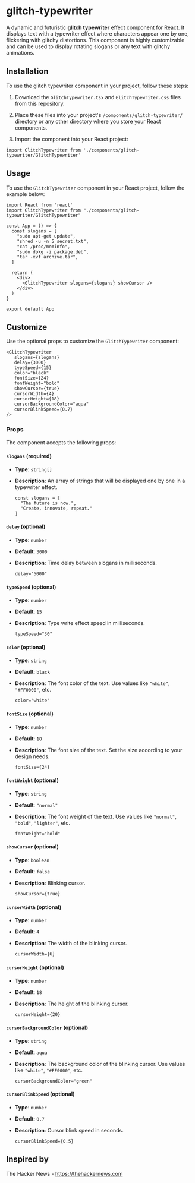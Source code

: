 # glitch-typewriter

A dynamic and futuristic **glitch typewriter** effect component for React. It displays text with a typewriter effect where characters appear one by one, flickering with glitchy distortions. This component is highly customizable and can be used to display rotating slogans or any text with glitchy animations.

## Installation

To use the glitch typewriter component in your project, follow these steps:

1. Download the `GlitchTypewriter.tsx` and `GlitchTypewriter.css` files from this repository.
   
2. Place these files into your project's `/components/glitch-typewriter/` directory or any other directory where you store your React components.

3. Import the component into your React project:

```tsx
import GlitchTypewriter from './components/glitch-typewriter/GlitchTypewriter'
```

## Usage

To use the `GlitchTypewriter` component in your React project, follow the example below:

```tsx
import React from 'react'
import GlitchTypewriter from "./components/glitch-typewriter/GlitchTypewriter"

const App = () => {
  const slogans = [
    "sudo apt-get update",
    "shred -u -n 5 secret.txt",
    "cat /proc/meminfo",
    "sudo dpkg -i package.deb",
    "tar -xvf archive.tar",
  ]

  return (
    <div>
      <GlitchTypewriter slogans={slogans} showCursor />
    </div>
  )
}

export default App
```

## Customize

Use the optional props to customize the `GlitchTypewriter` component:

```tsx
<GlitchTypewriter
   slogans={slogans}
   delay={3000}
   typeSpeed={15}
   color="black"
   fontSize={24}
   fontWeight="bold"
   showCursor={true}
   cursorWidth={4}
   cursorHeight={18}
   cursorBackgroundColor="aqua"
   cursorBlinkSpeed={0.7}
/>
```

### Props

The component accepts the following props:

#### `slogans` (required)

- **Type**: `string[]`
- **Description**: An array of strings that will be displayed one by one in a typewriter effect.

  ```tsx
  const slogans = [
    "The future is now.",
    "Create, innovate, repeat."
  ]
  ```

#### `delay` (optional)

- **Type**: `number`
- **Default**: `3000`
- **Description**: Time delay between slogans in milliseconds.

  ```tsx
  delay="5000"
  ```

#### `typeSpeed` (optional)

- **Type**: `number`
- **Default**: `15`
- **Description**: Type write effect speed in milliseconds.

  ```tsx
  typeSpeed="30"
  ```

#### `color` (optional)

- **Type**: `string`
- **Default**: `black`
- **Description**: The font color of the text. Use values like `"white"`, `"#FF0000"`, etc.

  ```tsx
  color="white"
  ```

#### `fontSize` (optional)

- **Type**: `number`
- **Default**: `18`
- **Description**: The font size of the text. Set the size according to your design needs.

  ```tsx
  fontSize={24}
  ```

#### `fontWeight` (optional)

- **Type**: `string`
- **Default**: `"normal"`
- **Description**: The font weight of the text. Use values like `"normal"`, `"bold"`, `"lighter"`, etc.

  ```tsx
  fontWeight="bold"
  ```
  
#### `showCursor` (optional)

- **Type**: `boolean`
- **Default**: `false`
- **Description**: Blinking cursor.

  ```tsx
  showCursor={true}
  ```

#### `cursorWidth` (optional)

- **Type**: `number`
- **Default**: `4`
- **Description**: The width of the blinking cursor.

  ```tsx
  cursorWidth={6}
  ```

#### `cursorHeight` (optional)

- **Type**: `number`
- **Default**: `18`
- **Description**: The height of the blinking cursor.
  
  ```tsx
  cursorHeight={20}
  ```

#### `cursorBackgroundColor` (optional)

- **Type**: `string`
- **Default**: `aqua`
- **Description**: The background color of the blinking cursor. Use values like `"white"`, `"#FF0000"`, etc.

  ```tsx
  cursorBackgroundColor="green"
  ```

#### `cursorBlinkSpeed` (optional)

- **Type**: `number`
- **Default**: `0.7`
- **Description**: Cursor blink speed in seconds.

  ```tsx
  cursorBlinkSpeed={0.5}
  ```
  
## Inspired by
The Hacker News - https://thehackernews.com
